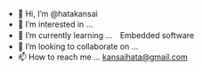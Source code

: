 - 👋 Hi, I’m @hatakansai
- 👀 I’m interested in ...　
- 🌱 I’m currently learning ...　Embedded software
- 💞️ I’m looking to collaborate on ...　
- 📫 How to reach me ... kansaihata@gmail.com

<!---
hatakansai/hatakansai is a ✨ special ✨ repository because its `README.md` (this file) appears on your GitHub profile.
You can click the Preview link to take a look at your changes.
--->
